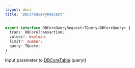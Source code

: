 ```yaml
---
layout: docs
title: 'DBCoreQueryRequest'
---
```


```ts
export interface DBCoreQueryRequest<TQuery=DBCoreQuery> {
  trans: DBCoreTransaction;
  values?: boolean;
  limit?: number;
  query: TQuery;
}
```
Input parameter to [DBCoreTable](DBCoreTable).query()
